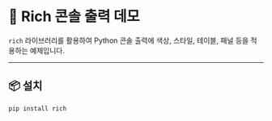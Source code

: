 # 🎨 Rich 콘솔 출력 데모

`rich` 라이브러리를 활용하여 Python 콘솔 출력에 색상, 스타일, 테이블, 패널 등을 적용하는 예제입니다.

---

## 📦 설치

```bash
pip install rich
